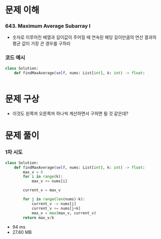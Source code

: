 # 문제 이해
### 643. Maximum Average Subarray I
* 숫자로 이루어진 배열과 길이값이 주어질 때 연속된 해당 길이만큼의 연산 결과의 평균 값이 가장 큰 경우를 구하라
### 코드 예시
```python
class Solution:
    def findMaxAverage(self, nums: List[int], k: int) -> float:
        
```
# 문제 구상
* 이것도 왼쪽꺼 오른쪽꺼 하나씩 계산하면서 구하면 될 것 같은데?
# 문제 풀이
### 1차 시도
```python
class Solution:
    def findMaxAverage(self, nums: List[int], k: int) -> float:
        max_v = 0
        for i in range(k):
            max_v += nums[i]

        current_v = max_v

        for j in range(len(nums)-k):
            current_v -= nums[j]
            current_v += nums[j+k]
            max_v = max(max_v, current_v)
        return max_v/k
```
* 94 ms
* 27.60 MB